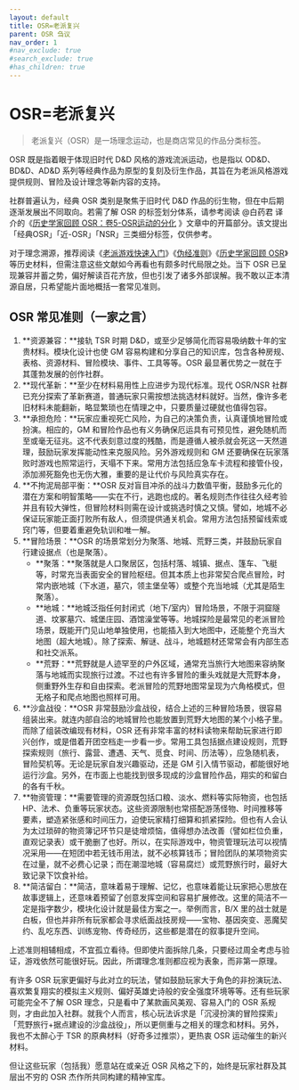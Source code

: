 ```yaml
---
layout: default
title: OSR=老派复兴
parent: OSR 刍议
nav_order: 1
#nav_exclude: true
#search_exclude: true
#has_children: true
---
```


# OSR=老派复兴

> 老派复兴（OSR）是一场理念运动，也是商店常见的作品分类标签。

OSR 既是指着眼于体现旧时代 D&D 风格的游戏流派运动，也是指以 OD&D、BD&D、AD&D 系列等经典作品为原型的复刻及衍生作品，其旨在为老派风格游戏提供规则、冒险及设计理念等新内容的支持。

社群普遍认为，经典 OSR 类别是聚焦于旧时代 D&D 作品的衍生物，但在中后期逐渐发展出不同取向。若需了解 OSR 的标签划分体系，请参考阅读 @白药君 译介的《[历史学家回顾 OSR：卷5-OSR运动的分化](http://45.79.87.129/bbs/index.php?topic=143067) 》文章中的开篇部分。该文提出「经典OSR」「近-OSR」「NSR」三类细分标签，仅供参考。

对于理念溯源，推荐阅读《[老派游戏快速入门](http://45.79.87.129/bbs/index.php?topic=141676.0)》《[伪经准则](http://45.79.87.129/bbs/index.php?topic=141677.0)》《[历史学家回顾 OSR](http://45.79.87.129/bbs/index.php?topic=141678.0)》等历史材料，但需注意这些文献如今再看也有颇多时代局限之处。当下 OSR 已呈现兼容并蓄之势，偏好解读百花齐放，但也引发了诸多外部误解。我不敢以正本清源自居，只希望能片面地概括一套常见准则。

## OSR 常见准则（一家之言）

1. **资源兼容：**接轨 TSR 时期 D&D，或至少足够简化而容易吸纳数十年的宝贵材料。模块化设计也使 GM 容易构建和分享自己的知识库，包含各种房规、表格、资源材料、冒险模块、事件、工具等等。OSR 最显著优势之一就在于其蓬勃发展的创作社群。
2. **现代革新：**至少在材料易用性上应进步为现代标准。现代 OSR/NSR 社群已充分探索了革新赛道，普通玩家只需按想法挑选材料就好。当然，像许多老旧材料未能翻新，略显繁琐也在情理之中，只要质量过硬就也值得包容。
3. **承担危险：**玩家应重视死亡风险，为自己的决策负责，认真谨慎地冒险或扮演。相应的，GM 和冒险作品也有义务确保厄运具有可预见性，避免随机而至或毫无征兆。这不代表刻意过度的残酷，而是遵循人被杀就会死这一天然道理，鼓励玩家发挥能动性来克服风险。另外游戏规则和 GM 还要确保在玩家落败时游戏也照常运行，天塌不下来。常用方法包括应急车卡流程和接管仆役，添加濒死豁免也无伤大雅，重要的是让代价与风险真实存在。
4. **不拘泥局部平衡：**OSR 反对盲目冲杀的战斗力数值平衡，鼓励多元化的潜在方案和明智策略——实在不行，逃跑也成的。著名规则杰作往往久经考验并且有较大弹性，但冒险材料则需在设计或挑选时慎之又慎。譬如，地城不必保证玩家能正面打败所有敌人，但须提供通关机会。常用方法包括预留线索或窍门等，但要着重避免轨训和唯一解。
5. **冒险场景：**OSR 的场景常划分为聚落、地城、荒野三类，并鼓励玩家自行建设据点（也是聚落）。
   - **聚落：**聚落就是人口聚居区，包括村落、城镇、据点、篷车、飞艇等，时常充当表面安全的冒险枢纽。但其本质上也非常契合爬点冒险，时常内嵌地城（下水道，墓穴，领主堡垒等）或整个充当地城（尤其是陌生聚落）。
   - **地城：**地城泛指任何封闭式（地下/室内）冒险场景，不限于洞窟隧道、坟冢墓穴、城堡庄园、酒馆澡堂等等。地城探险是最常见的老派冒险场景，既能开门见山地单独使用，也能插入到大地图中，还能整个充当大地图（超大地城）。除了探索、解谜、战斗，地城题材还常常会有内部生态和社交派系。
   - **荒野：**荒野就是人迹罕至的户外区域，通常充当旅行大地图来容纳聚落与地城而实现旅行过渡。不过也有许多冒险的重头戏就是大荒野本身，侧重野外生存和自由探索。老派冒险的荒野地图常呈现为六角格模式，但无格子和爬点地图也照样可用。
6. **沙盒战役：**OSR 非常鼓励沙盒战役，结合上述的三种冒险场景，很容易组装出来。就连内部自洽的地城冒险也能放置到荒野大地图的某个小格子里。而除了组装改编现有材料，OSR 还有非常丰富的材料读物来帮助玩家进行即兴创作，或是借着开团空档走一步看一步。常用工具包括据点建设规则，荒野探索规则（旅行、露营、遭遇、天气、觅食、时间、历法等），应急随机表，冒险契机等。无论是玩家自发兴趣驱动，还是 GM 引入情节驱动，都能很好地运行沙盒。另外，在市面上也能找到很多现成的沙盒冒险作品，翔实的和留白的各有千秋。
7. **物资管理：**需要管理的资源既包括口粮、淡水、燃料等实际物资，也包括 HP、法术、负重等玩家状态。这些资源限制也常搭配游荡怪物、时间推移等要素，塑造紧张感和时间压力，迫使玩家精打细算和抓紧探险。但也有人会认为太过琐碎的物资簿记环节只是徒增烦恼，值得想办法改善（譬如栏位负重，直观记录表）或干脆删了也好。所以，在实际游戏中，物资管理玩法可以视情况采用——在短团中若无钱币用法，就不必核算钱币；冒险团队的某项物资实在过量，就不必费心记录；而在潮湿地城（容易腐烂）或荒野旅行时，最好大致记录下饮食补给。
8. **简洁留白：**简洁，意味着易于理解、记忆，也意味着能让玩家把心思放在故事逻辑上，还意味着预留了创意发挥空间和容易扩展修改。这里的简洁不一定是指字数少，模块化设计就是最佳方案之一。举例而言，B/X 里的战士就是白板，但也并非所有玩家都会寻求纸面战技房规——宝物、基因突变、恶魔契约、乱吃东西、训练宠物、传奇经历，这些都是潜在的叙事提升空间。

上述准则相辅相成，不宜孤立看待。但即使片面拆除几条，只要经过周全考虑与验证，游戏依然可能很好玩。因此，所谓理念准则都应视为表象，而非第一原理。

有许多 OSR 玩家更偏好与此对立的玩法，譬如鼓励玩家大于角色的非扮演玩法、喜欢繁复翔实的模拟主义规则、偏好英雄史诗般的安全强度环境等等。还有些玩家可能完全不了解 OSR 理念，只是看中了某款画风美观、容易入门的 OSR 系规则，才由此加入社群。就我个人而言，核心玩法诉求是「沉浸扮演的冒险探索」「荒野旅行+据点建设的沙盒战役」，所以更侧重与之相关的理念和材料。另外，我也不太醉心于 TSR 的原典材料（好奇多过推崇），更热衷 OSR 运动催生的新兴材料。

但让这些玩家（包括我）愿意站在或亲近 OSR 风格之下的，始终是玩家社群及其层出不穷的 OSR 杰作所共同构建的精神宝库。
